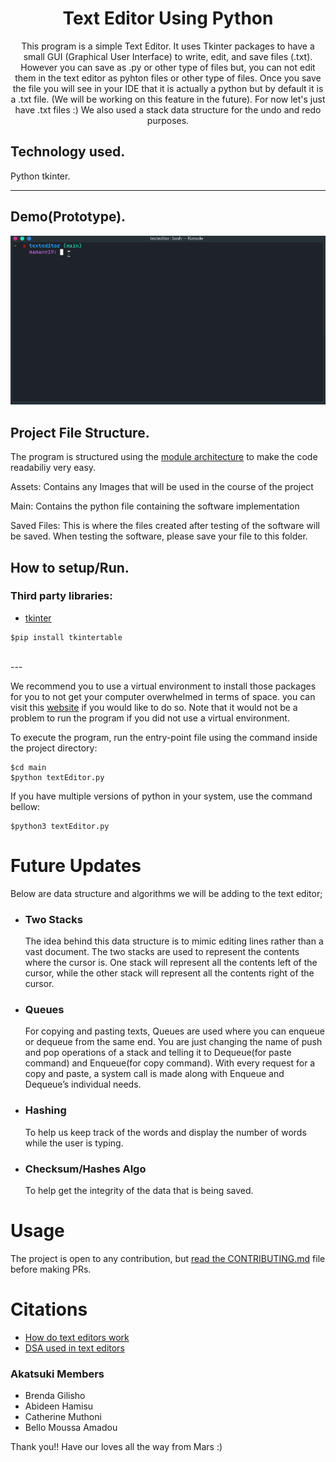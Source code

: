 <h1 align="center">Text Editor Using Python</h1>

<p align="center">This program is a simple Text Editor. It uses  Tkinter packages to have a small GUI (Graphical User Interface) to write, edit, and save files (.txt). However you can save as .py or other type of files but, you can not edit them in the text editor as pyhton files or other type of files. Once you save the file you will see in your IDE that it is actually a python but by default it is a .txt file. (We will be working on this feature in the future). For now let's just have .txt files :) 
We also used a stack data structure for the undo and redo purposes. 
</p>

## Technology used.

Python tkinter.

---
## Demo(Prototype).
<img src="assets/images/demo.gif" alt="Demo">


## Project File Structure.
The program is structured using the [module architecture](https://www.tutorialspoint.com/python/python_modules.htm#:~:text=A%20module%20allows%20you%20to,file%20consisting%20of%20Python%20code) to make the code readabiliy very easy.

<p>Assets: Contains any Images that will be used in the course of the project</p>
<p>Main: Contains the python file containing the software implementation</p>
<p>Saved Files: This is where the files created after testing of the software will be saved. When testing the software, please save your file to this folder.</p>

## How to setup/Run.
### Third party libraries:
- [tkinter](https://pypi.org/project/tkintertable/)

```
$pip install tkintertable
```
</br>
---

We recommend you to use a virtual environment to install those packages for you to not get your computer overwhelmed in terms of space. you can visit this [website](https://docs.python.org/3/library/venv.html) if you would like to do so. Note that it would not be a problem to run the program if you did not use a virtual environment.



To execute the program, run the entry-point file using the command inside the project directory:

```
$cd main 
$python textEditor.py
```
If you have multiple versions of python in your system, use the command bellow:
```
$python3 textEditor.py
```
# Future Updates
<p>Below are data structure and algorithms we will be adding to the text editor; </p>

- <h3>Two Stacks</h3> The idea behind this data structure is to mimic editing lines rather than a vast document. The two stacks are used to represent the contents where the cursor is. One stack will represent all the contents left of the cursor, while the other stack will represent all the contents right of the cursor.
- <h3>Queues</h3> For copying and pasting texts, Queues are used where you can enqueue or dequeue from the same end. You are just changing the name of push and pop operations of a stack and telling it to Dequeue(for paste command) and Enqueue(for copy command). With every request for a copy and paste, a system call is made along with Enqueue and Dequeue’s individual needs.
- <h3>Hashing</h3> To help us keep track of the words and display the number of words while the user is typing.
- <h3>Checksum/Hashes Algo</h3> To help get the integrity of the data that is being saved.

# Usage 
The project is open to any contribution, but [read the CONTRIBUTING.md](./CONTRIBUTING.md) file before making PRs.

# Citations
- [How do text editors work](http://www.text-editor.org/) 
- [DSA used in text editors](https://iq.opengenus.org/data-structures-used-in-text-editor/)

### Akatsuki Members
  - Brenda Gilisho
  - Abideen Hamisu
  - Catherine Muthoni
  - Bello Moussa Amadou

<p>Thank you!! Have our loves all the way from Mars :)</p>


